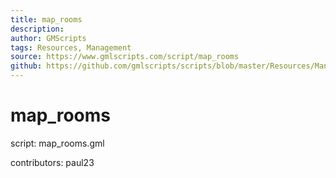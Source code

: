 ```yaml
---
title: map_rooms
description: 
author: GMScripts
tags: Resources, Management
source: https://www.gmlscripts.com/script/map_rooms
github: https://github.com/gmlscripts/scripts/blob/master/Resources/Management/map_rooms.gml
---
```


map_rooms
=========

script: map_rooms.gml

contributors: paul23
